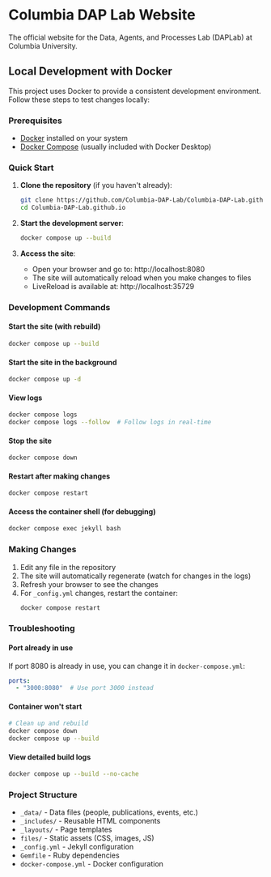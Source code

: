 # Columbia DAP Lab Website

The official website for the Data, Agents, and Processes Lab (DAPLab) at Columbia University.

## Local Development with Docker

This project uses Docker to provide a consistent development environment. Follow these steps to test changes locally:

### Prerequisites

- [Docker](https://www.docker.com/get-started) installed on your system
- [Docker Compose](https://docs.docker.com/compose/install/) (usually included with Docker Desktop)

### Quick Start

1. **Clone the repository** (if you haven't already):
   ```bash
   git clone https://github.com/Columbia-DAP-Lab/Columbia-DAP-Lab.github.io.git
   cd Columbia-DAP-Lab.github.io
   ```

2. **Start the development server**:
   ```bash
   docker compose up --build
   ```

3. **Access the site**:
   - Open your browser and go to: http://localhost:8080
   - The site will automatically reload when you make changes to files
   - LiveReload is available at: http://localhost:35729

### Development Commands

#### Start the site (with rebuild)
```bash
docker compose up --build
```

#### Start the site in the background
```bash
docker compose up -d
```

#### View logs
```bash
docker compose logs
docker compose logs --follow  # Follow logs in real-time
```

#### Stop the site
```bash
docker compose down
```

#### Restart after making changes
```bash
docker compose restart
```

#### Access the container shell (for debugging)
```bash
docker compose exec jekyll bash
```

### Making Changes

1. Edit any file in the repository
2. The site will automatically regenerate (watch for changes in the logs)
3. Refresh your browser to see the changes
4. For `_config.yml` changes, restart the container:
   ```bash
   docker compose restart
   ```

### Troubleshooting

#### Port already in use
If port 8080 is already in use, you can change it in `docker-compose.yml`:
```yaml
ports:
  - "3000:8080"  # Use port 3000 instead
```

#### Container won't start
```bash
# Clean up and rebuild
docker compose down
docker compose up --build
```

#### View detailed build logs
```bash
docker compose up --build --no-cache
```

### Project Structure

- `_data/` - Data files (people, publications, events, etc.)
- `_includes/` - Reusable HTML components
- `_layouts/` - Page templates
- `files/` - Static assets (CSS, images, JS)
- `_config.yml` - Jekyll configuration
- `Gemfile` - Ruby dependencies
- `docker-compose.yml` - Docker configuration
